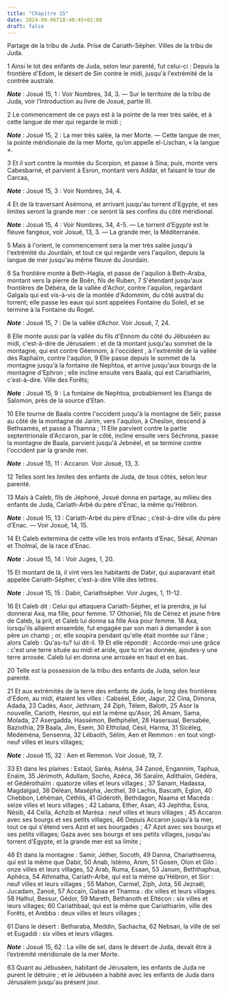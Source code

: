 ```yaml
---
title: "Chapitre 15"
date: 2024-09-06T18:40:45+02:00
draft: false
---
```



Partage de la tribu de Juda.
Prise de Cariath-Sépher.
Villes de la tribu de Juda.


1 Ainsi le lot des enfants de Juda, selon leur parenté, fut celui-ci : Depuis la frontière d'Edom, le désert de Sin contre le midi, jusqu'à l'extrémité de la contrée australe.

***Note*** :  Josué 15, 1 : Voir Nombres, 34, 3. ― Sur le territoire de la tribu de Juda, voir l’Introduction au livre de Josué, partie III.


2 Le commencement de ce pays est à la pointe de la mer très salée, et à cette langue de mer qui regarde le midi ;

***Note*** :  Josué 15, 2 : La mer très salée, la mer Morte. ― Cette langue de mer, la pointe méridionale de la mer Morte, qu’on appelle el-Lischan, « la langue ».

3 Et il sort contre la montée du Scorpion, et passe à Sina; puis, monte vers Cabesbarné, et parvient à Esron, montant vers Addar, et faisant le tour de Carcaa,

***Note*** :  Josué 15, 3 : Voir Nombres, 34, 4.

4 Et de là traversant Asémona, et arrivant jusqu'au torrent d'Egypte, et ses limites seront la grande mer : ce seront là ses confins du côté méridional.

***Note*** :  Josué 15, 4 : Voir Nombres, 34, 4-5. ― Le torrent d’Egypte est le fleuve fangeux, voir Josué, 13, 3. ― La grande mer, la Méditerranée.


5 Mais à l'orient, le commencement sera la mer très salée jusqu'à l'extrémité du Jourdain, et tout ce qui regarde vers l'aquilon, depuis la langue de mer jusqu'au même fleuve du Jourdain.


6 Sa frontière monte à Beth-Hagla, et passe de l'aquilon à Beth-Araba, montant vers la pierre de Boën, fils de Ruben, 7 S'étendant jusqu'aux frontières de Débéra, de la vallée d'Achor, contre l'aquilon, regardant Galgala qui est vis-à-vis de la montée d'Adommim, du côté austral du torrent; elle passe les eaux qui sont appelées Fontaine du Soleil, et se termine à la Fontaine du Rogel.

***Note*** :  Josué 15, 7 : De la vallée d’Achor. Voir Josué, 7, 24.

8 Elle monte aussi par la vallée du fils d'Ennom du côté du Jébuséen au midi, c'est-à-dire de Jérusalem : et de là montant jusqu'au sommet de la montagne, qui est contre Géennom, à l'occident , à l'extrémité de la vallée des Raphaïm, contre l'aquilon, 9 Elle passe depuis le sommet de la montagne jusqu'à la fontaine de Nephtoa, et arrive jusqu'aux bourgs de la montagne d'Ephron ; elle incline ensuite vers Baala, qui est Cariathiarim, c'est-à-dire. Ville des Forêts;

***Note*** :  Josué 15, 9 : La fontaine de Nephtoa, probablement les Etangs de Salomon, près de la source d’Etan.

10 Elle tourne de Baala contre l'occident jusqu'à la montagne de Séïr, passe au côté de la montagne de Jarim, vers l'aquilon, à Cheslon, descend à Bethsamès, et passe à Thamna ; 11 Elle parvient contre la partie septentrionale d'Accaron, par le côté, incline ensuite vers Séchrona, passe la montagne de Baala, parvient jusqu'à Jebnéel, et se termine contre l'occident par la grande mer.

***Note*** :  Josué 15, 11 : Accaron. Voir Josué, 13, 3.


12 Telles sont les limites des enfants de Juda, de tous côtés, selon leur parenté.


13 Mais à Caleb, fils de Jéphoné, Josué donna en partage, au milieu des enfants de Juda, Cariath-Arbé du père d'Enac, la même qu'Hébron.

***Note*** :  Josué 15, 13 : Cariath-Arbé du père d’Enac ; c’est-à-dire ville du père d’Enac. ― Voir Josué, 14, 15.

14 Et Caleb extermina de cette ville les trois enfants d'Enac, Sésaï, Ahiman et Tholmaï, de la race d'Enac.

***Note*** :  Josué 15, 14 : Voir Juges, 1, 20.

15 Et montant de là, il vint vers les habitants de Dabir, qui auparavant était appelée Cariath-Sépher, c'est-à-dire Ville des lettres.

***Note*** :  Josué 15, 15 : Dabir, Cariathsépher. Voir Juges, 1, 11-12.

16 Et Caleb dit : Celui qui attaquera Cariath-Sépher, et la prendra, je lui donnerai Axa, ma fille, pour femme. 17 Othoniel, fils de Cénez et jeune frère de Caleb, la prit, et Caleb lui donna sa fille Axa pour femme. 18 Axa, lorsqu'ils allaient ensemble, fut engagée par son mari à demander à son père un champ ; or, elle soupira pendant qu'elle était montée sur l'âne ; alors Caleb : Qu'as-tu? lui dit-il. 19 Et elle répondit : Accorde-moi une grâce : c'est une terre située au midi et aride, que tu m'as donnée, ajoutes-y une terre arrosée. Caleb lui en donna une arrosée en haut et en bas.


20 Telle est la possession de la tribu des enfants de Juda, selon leur parenté.


21 Et aux extrémités de la terre des enfants de Juda, le long des frontières d'Edom, au midi, étaient les villes : Cabséel, Eder, Jagur, 22 Cina, Dimona, Adada, 23 Cadès, Asor, Jethnam, 24 Ziph, Télem, Baloth, 25 Asor la nouvelle, Carioth, Hesron, qui est la même qu'Asor, 26 Amam, Sama, Molada, 27 Asergadda, Hassémon, Bethphélet, 28 Hasersual, Bersabée, Baziothia, 29 Baala, Jim, Esem, 30 Eltholad, Césil, Harma, 31 Sicéleg, Médéména, Sensenna, 32 Lébaoth, Sélim, Aen et Remmon : en tout vingt-neuf villes et leurs villages;

***Note*** :  Josué 15, 32 : Aen et Remmon. Voir Josué, 19, 7.


33 Et dans les plaines : Estaol, Saréa, Aséna, 34 Zanoé, Engannim, Taphua, Enaïm, 35 Jérimoth, Adullam, Socho, Azéca, 36 Saraïm, Adithaïm, Gédéra, et Gédérothaïm : quatorze villes et leurs villages ; 37 Sanam, Hadassa, Magdalgad, 38 Déléan, Masépha, Jecthel, 39 Lachis, Bascath, Eglon, 40 Chebbon, Léhéman, Céthlis, 41 Gidéroth, Bethdagon, Naama et Macéda : seize villes et leurs villages ; 42 Labana, Ether, Asan, 43 Jephtha, Esna, Nésib, 44 Ceïla, Achzib et Marésa : neuf villes et leurs villages ; 45 Accaron avec ses bourgs et ses petits villages, 46 Depuis Accaron jusqu'à la mer, tout ce qui s'étend vers Azot et ses bourgades ; 47 Azot avec ses bourgs et ses petits villages; Gaza avec ses bourgs et ses petits villages, jusqu'au torrent d'Egypte, et la grande mer est sa limite ;


48 Et dans la montagne : Samir, Jéther, Socoth, 49 Danna, Chariathsenna, qui est la même que Dabir, 50 Anab, Istémo, Anim, 51 Gosen, Olon et Gilo : onze villes et leurs villages, 52 Arab, Ruma, Esaan, 53 Janum, Beththaphua, Aphéca, 54 Athmatha, Cariath-Arbé, qui est la même qu'Hébron, et Sior : neuf villes et leurs villages ; 55 Mahon, Carmel, Ziph, Jota, 56 Jezraël, Jucadam, Zanoë, 57 Accaïn, Gabaa et Thamna : dix villes et leurs villages. 58 Halhul, Bessur, Gédor, 59 Mareth, Béthanoth et Eltécon : six villes et leurs villages; 60 Cariathbaal, qui est la même que Cariathiarim, ville des Forêts, et Arebba : deux villes et leurs villages ;


61 Dans le désert : Betharaba, Meddin, Sachacha, 62 Nebsan, la ville de sel et Eugaddi : six villes et leurs villages.

***Note*** :  Josué 15, 62 : La ville de sel, dans le désert de Juda, devait être à l’extrémité méridionale de la mer Morte.


63 Quant au Jébuséen, habitant de Jérusalem, les enfants de Juda ne purent le détruire ; et le Jébuséen a habité avec les enfants de Juda dans Jérusalem jusqu'au présent jour.

